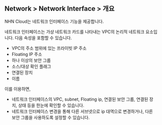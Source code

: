 ## Network > Network Interface > 개요

NHN Cloud는 네트워크 인터페이스 기능을 제공합니다.

네트워크 인터페이스는 가상 네트워크 카드를 나타내는 VPC의 논리적 네트워크 요소입니다.
다음 속성을 포함할 수 있습니다.
* VPC의 주소 범위에 있는 프라이빗 IP 주소
* Floating IP 주소
* 하나 이상의 보안 그룹
* 소스/대상 확인 플래그
* 연결된 장치
* 이름

이를 이용하면,
* 네트워크 인터페이스의 VPC, subnet, Floating ip, 연결된 보안 그룹, 연결된 장치, 상태 등을 한눈에 확인할 수 있습니다.
* 네트워크 인터페이스 변경을 통해 다른 서브넷으로 ip 대역으로 변경하거나, 다른 보안 그룹을 사용하도록 설정할 수 있습니다.
